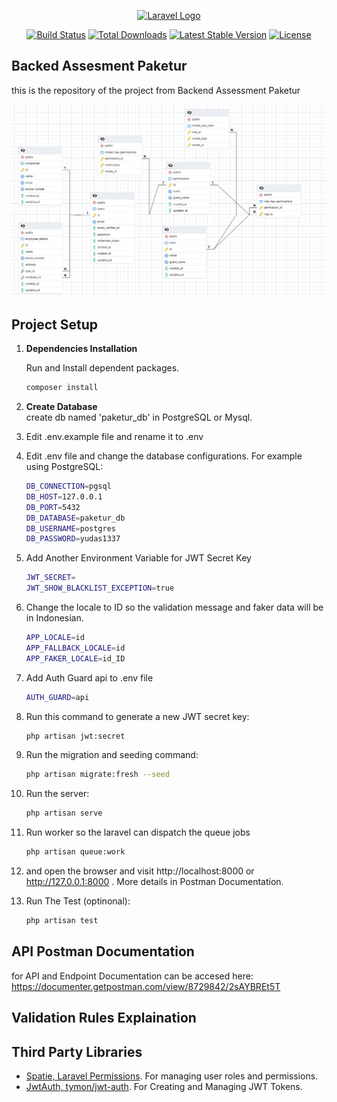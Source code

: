 <p align="center"><a href="https://laravel.com" target="_blank"><img src="https://raw.githubusercontent.com/laravel/art/master/logo-lockup/5%20SVG/2%20CMYK/1%20Full%20Color/laravel-logolockup-cmyk-red.svg" width="400" alt="Laravel Logo"></a></p>

<p align="center">
<a href="https://github.com/laravel/framework/actions"><img src="https://github.com/laravel/framework/workflows/tests/badge.svg" alt="Build Status"></a>
<a href="https://packagist.org/packages/laravel/framework"><img src="https://img.shields.io/packagist/dt/laravel/framework" alt="Total Downloads"></a>
<a href="https://packagist.org/packages/laravel/framework"><img src="https://img.shields.io/packagist/v/laravel/framework" alt="Latest Stable Version"></a>
<a href="https://packagist.org/packages/laravel/framework"><img src="https://img.shields.io/packagist/l/laravel/framework" alt="License"></a>
</p>

## Backed Assesment Paketur

this is the repository of the project from Backend Assessment Paketur

![](docs/erd_database.png)

## Project Setup

1. **Dependencies Installation**

   Run and Install dependent packages.
   ```bash
   composer install

2. **Create Database**   
   create db named 'paketur_db' in PostgreSQL or Mysql.


3. Edit .env.example file and rename it to .env
4. Edit .env file and change the database configurations. For example using PostgreSQL:
    ```bash
    DB_CONNECTION=pgsql
    DB_HOST=127.0.0.1
    DB_PORT=5432
    DB_DATABASE=paketur_db
    DB_USERNAME=postgres
    DB_PASSWORD=yudas1337
5. Add Another Environment Variable for JWT Secret Key
     ```bash
    JWT_SECRET=
    JWT_SHOW_BLACKLIST_EXCEPTION=true

6. Change the locale to ID so the validation message and faker data will be in Indonesian.
    ```bash
    APP_LOCALE=id
    APP_FALLBACK_LOCALE=id
    APP_FAKER_LOCALE=id_ID
    ```
7. Add Auth Guard api to .env file
    ```bash
   AUTH_GUARD=api

8. Run this command to generate a new JWT secret key:
    ```bash
   php artisan jwt:secret

9. Run the migration and seeding command:
    ```bash
   php artisan migrate:fresh --seed
    ```
10. Run the server:
    ```bash
    php artisan serve
    ```
11. Run worker so the laravel can dispatch the queue jobs
    ```bash
    php artisan queue:work

12. and open the browser and visit http://localhost:8000 or http://127.0.0.1:8000 . More details in Postman
    Documentation.


13. Run The Test (optinonal):
    ```bash
    php artisan test

## API Postman Documentation

for API and Endpoint Documentation can be accesed here:
https://documenter.getpostman.com/view/8729842/2sAYBREt5T

## Validation Rules Explaination

## Third Party Libraries

- [Spatie, Laravel Permissions](https://spatie.be/docs/laravel-permission/v6/installation-laravel). For managing user
  roles and permissions.
- [JwtAuth, tymon/jwt-auth](https://github.com/tymondesigns/jwt-auth). For Creating and Managing JWT Tokens.


